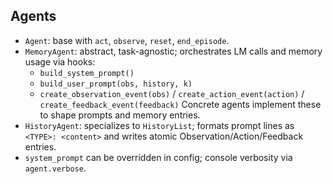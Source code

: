 ## Agents

- `Agent`: base with `act`, `observe`, `reset`, `end_episode`.
- `MemoryAgent`: abstract, task-agnostic; orchestrates LM calls and memory usage via hooks:
  - `build_system_prompt()`
  - `build_user_prompt(obs, history, k)`
  - `create_observation_event(obs)` / `create_action_event(action)` / `create_feedback_event(feedback)`
  Concrete agents implement these to shape prompts and memory entries.
- `HistoryAgent`: specializes to `HistoryList`; formats prompt lines as `<TYPE>: <content>` and writes atomic Observation/Action/Feedback entries.
- `system_prompt` can be overridden in config; console verbosity via `agent.verbose`.


